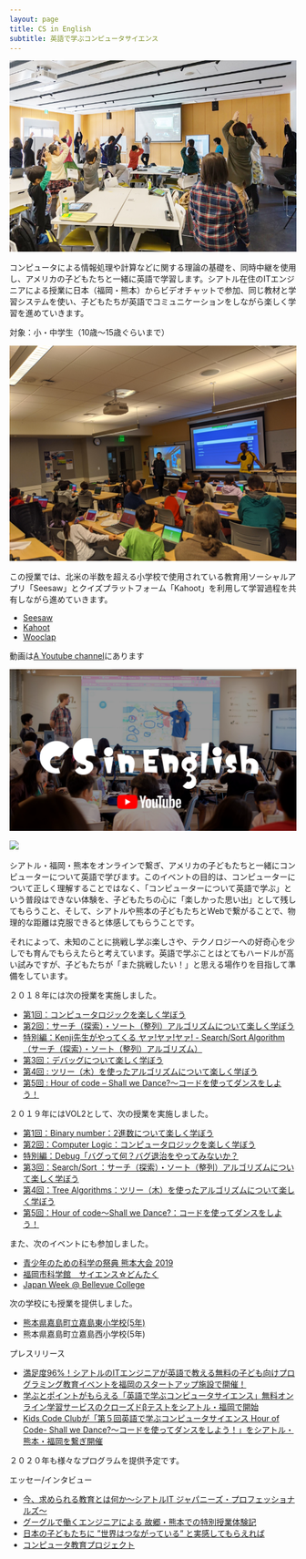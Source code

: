 ```yaml
---
layout: page
title: CS in English
subtitle: 英語で学ぶコンピュータサイエンス
---
```


![Tree Pose](/img/tree.jpg)

コンピュータによる情報処理や計算などに関する理論の基礎を、同時中継を使用し、アメリカの子どもたちと一緒に英語で学習します。シアトル在住のITエンジニアによる授業に日本（福岡・熊本）からビデオチャットで参加、同じ教材と学習システムを使い、子どもたちが英語でコミュニケーションをしながら楽しく学習を進めていきます。

対象：小・中学生（10歳～15歳ぐらいまで）

![Kahoot](/img/201912Kahoot.jpg)

この授業では、北米の半数を超える小学校で使用されている教育用ソーシャルアプリ「Seesaw」とクイズプラットフォーム「Kahoot」を利用して学習過程を共有しながら進めていきます。
- [Seesaw](https://web.seesaw.me/)
- [Kahoot](https://kahoot.com/)
- [Wooclap](https://wooclap.com)

動画は[A Youtube
channel](https://www.youtube.com/channel/UCyCSSAU2C8m7Zo_QZnbbiSw)にあります


[![](/img/youtubelogo.png)](https://www.youtube.com/channel/UCyCSSAU2C8m7Zo_QZnbbiSw)

[![](http://img.youtube.com/vi/MyIARnSaYX8/0.jpg)](http://www.youtube.com/watch?v=MyIARnSaYX8)

シアトル・福岡・熊本をオンラインで繋ぎ、アメリカの子どもたちと一緒にコンピューターについて英語で学びます。このイベントの目的は、コンピューターについて正しく理解することではなく、「コンピューターについて英語で学ぶ」という普段はできない体験を、子どもたちの心に「楽しかった思い出」として残してもらうこと、そして、シアトルや熊本の子どもたちとWebで繋がることで、物理的な距離は克服できると体感してもらうことです。

それによって、未知のことに挑戦し学ぶ楽しさや、テクノロジーへの好奇心を少しでも育んでもらえたらと考えています。英語で学ぶことはとてもハードルが高い試みですが、子どもたちが「また挑戦したい！」と思える場作りを目指して準備をしています。

２０１８年には次の授業を実施しました。

- [第1回：コンピュータロジックを楽しく学ぼう](https://kidscodeclub.jp/computer-science_20180422_report/)
- [第2回：サーチ（探索）・ソート（整列）アルゴリズムについて楽しく学ぼう](https://kidscodeclub.jp/computer-science_20180617/)
- [特別編：Kenji先生がやってくる ヤァ!ヤァ!ヤァ! - Search/Sort Algorithm（サーチ（探索）・ソート（整列）アルゴリズム）](https://sijp.org/sort-search-algorithm-in-kumamoto-ja/)
- [第3回：デバッグについて楽しく学ぼう](https://kidscodeclub.jp/computer-science_20181021_report/)
- [第4回 : ツリー（木）を使ったアルゴリズムについて楽しく学ぼう](https://sijp.org/event-report-tree-algorithm-lets-play-with-trees/)
- [第5回 : Hour of code – Shall we Dance?～コードを使ってダンスをしよう！](https://sijp.org/code-org-hour-of-code/)

２０１９年にはVOL2として、次の授業を実施しました。

- [第1回：Binary number：2進数について楽しく学ぼう](https://www.facebook.com/kidscodeclubjp/videos/650221085391145)
- [第2回：Computer Logic：コンピュータロジックを楽しく学ぼう](https://kidscodeclub.jp/cs-in-english-2-2-report/)
- [特別編：Debug「バグって何？バグ退治をやってみないか？](https://sijp.org/fukuoka-debug-class-report/)
- [第3回：Search/Sort ：サーチ（探索）・ソート（整列）アルゴリズムについて楽しく学ぼう](https://sijp.org/921-search-sort-algorithms-ja/)
- [第4回：Tree Algorithms：ツリー（木）を使ったアルゴリズムについて楽しく学ぼう](https://www.facebook.com/kidscodeclubjp/posts/1206481019522801)
- [第5回：Hour of code～Shall we Dance?：コードを使ってダンスをしよう！](https://www.csinenglish.club/2019-12-07-hour-of-code/)

また、次のイベントにも参加しました。
- [青少年のための科学の祭典 熊本大会 2019](https://www.kumalr.net/2019/08/cs-in-english.html)
- [福岡市科学館　サイエンス☆どんたく](https://www.fukuokacity-kagakukan.jp/activity/2019/10/112114.html)
- [Japan Week @ Bellevue College](https://studentweb.bellevuecollege.edu/japan-week/japan-week-schedule-2/)

次の学校にも授業を提供しました。
- [熊本県嘉島町立嘉島東小学校(5年)](https://www.town.kumamoto-kashima.lg.jp/q/aview/1/2042.html)
- 熊本県嘉島町立嘉島西小学校(5年)

プレスリリース
- [満足度96%！シアトルのITエンジニアが英語で教える無料の子ども向けプログラミング教育イベントを福岡のスタートアップ施設で開催！](https://prtimes.jp/main/html/rd/p/000000004.000036248.html)
- [学ぶとポイントがもらえる「英語で学ぶコンピュータサイエンス」無料オンライン学習サービスのクローズドβテストをシアトル・福岡で開始](https://prtimes.jp/main/html/rd/p/000000003.000036248.html)
- [Kids Code Clubが「第５回英語で学ぶコンピュータサイエンス Hour of Code- Shall we Dance?～コードを使ってダンスをしよう！」をシアトル・熊本・福岡を繋ぎ開催](https://prtimes.jp/main/html/rd/p/000000002.000036248.html)

２０２０年も様々なプログラムを提供予定です。

エッセー/インタビュー
- [今、求められる教育とは何か～シアトルIT ジャパニーズ・プロフェッショナルズ～](https://www.soysource.net/2019/01/why-is-stem-education-so-important/)
- [グーグルで働くエンジニアによる 故郷・熊本での特別授業体験記](https://internet.watch.impress.co.jp/docs/imreboot/column/1100805.html)
- [日本の子どもたちに ”世界はつながっている” と実感してもらえれば](https://www.junglecity.com/kids/kids-learn/sijp-offers-english-computer-science-classes/)
- [コンピュータ教育プロジェクト](https://www.junglecity.com/people/essay-stem-education/)